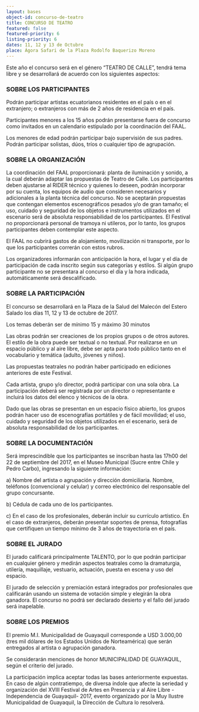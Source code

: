 ```yaml
---
layout: bases
object-id: concurso-de-teatro
title: CONCURSO DE TEATRO
featured: false
featured-priority: 6
listing-priority: 6
dates: 11, 12 y 13 de Octubre
place: Ágora Safari de la Plaza Rodolfo Baquerizo Moreno
---
```

Este año el concurso será en el género “TEATRO DE CALLE”, tendrá tema libre y se desarrollará de acuerdo con los siguientes aspectos:  

### SOBRE LOS PARTICIPANTES  

Podrán participar artistas ecuatorianos residentes en el país o en el extranjero; o extranjeros con más de 2 años de residencia en el país.  

Participantes menores a los 15 años podrán presentarse fuera de concurso como invitados en un calendario estipulado por la coordinación del FAAL.  

Los menores de edad podrán participar bajo supervisión de sus padres.
Podrán participar solistas, dúos, tríos o cualquier tipo de agrupación.  

### SOBRE LA ORGANIZACIÓN  

La coordinación del FAAL proporcionará: planta de iluminación y sonido, a la cual deberán adaptar las propuestas de Teatro de Calle. Los participantes deben ajustarse al RIDER técnico y quienes lo deseen, podrán incorporar por su cuenta, los equipos de audio que consideren necesarios y adicionales a la planta técnica del concurso. No se aceptarán propuestas que contengan elementos escenográficos pesados y/o de gran tamaño; el uso, cuidado y seguridad de los objetos e instrumentos utilizados en el escenario será de absoluta responsabilidad de los participantes. El Festival no proporcionará personal de tramoya ni utileros, por lo tanto, los grupos participantes deben contemplar este aspecto.  

El FAAL no cubrirá gastos de alojamiento, movilización ni transporte, por lo que los participantes correrán con estos rubros.  

Los organizadores informarán con anticipación la hora, el lugar y el día de participación de cada inscrito según sus categorías y estilos. Si algún grupo participante no se presentara al concurso el día y la hora indicada, automáticamente será descalificado.  

### SOBRE LA PARTICIPACIÓN 

El concurso  se desarrollará en la Plaza de la Salud del Malecón del Estero Salado los días 11, 12 y 13 de octubre de 2017.  

Los temas deberán ser de mínimo 15 y máximo 30 minutos  

Las obras podrán ser creaciones de los propios grupos o de otros autores. El estilo de la obra puede ser textual o no textual. Por realizarse en un espacio público y al aire libre, debe ser apta para todo público tanto en el vocabulario y temática (adulto, jóvenes y niños).  

Las propuestas teatrales no podrán haber participado en ediciones anteriores de este Festival.  

Cada artista, grupo y/o director, podrá participar con una sola obra. La participación deberá ser registrada por un director o representante e incluirá los datos del elenco y técnicos de la obra.  

Dado que las obras se presentan en un espacio físico abierto, los grupos podrán hacer uso de escenografías portátiles y de fácil movilidad; el uso, cuidado y seguridad de los objetos utilizados en el escenario, será de absoluta responsabilidad de los participantes.

### SOBRE LA DOCUMENTACIÓN  

Será imprescindible que los participantes se inscriban hasta las 17h00 del 22 de septiembre del 2017, en el Museo Municipal (Sucre entre Chile y Pedro Carbo), ingresando la siguiente información:  

a) Nombre del artista o agrupación y dirección domiciliaria. Nombre, teléfonos (convencional y celular) y correo electrónico del responsable del grupo concursante.  

b) Cédula de cada uno de los participantes.  

c) En el caso de los profesionales, deberán incluir su currículo artístico. En el caso de extranjeros, deberán presentar soportes de prensa, fotografías que certifiquen un tiempo mínimo de 3 años de trayectoria en el país.
 
### SOBRE EL JURADO  

El jurado calificará principalmente TALENTO, por lo que podrán participar en cualquier género y medirán aspectos teatrales como la dramaturgia, utilería, maquillaje, vestuario, actuación, puesta en escena y uso del espacio.  

El jurado de selección y premiación estará integrados por profesionales que calificarán usando un sistema de votación simple y elegirán la obra ganadora.  El concurso no podrá ser declarado desierto y el fallo del jurado será inapelable.

### SOBRE LOS PREMIOS

El premio M.I. Municipalidad de Guayaquil corresponde a USD 3.000,00 (tres mil dólares de los Estados Unidos de Norteamérica) que serán entregados al artista o agrupación ganadora.  

Se considerarán menciones de honor MUNICIPALIDAD DE GUAYAQUIL, según el criterio del jurado.  

La participación implica aceptar todas las bases anteriormente expuestas. En caso de algún contratiempo, de diversa índole que afecte la seriedad y organización del XVIII Festival de Artes en Presencia y al Aire Libre -Independencia de Guayaquil- 2017, evento organizado por la Muy Ilustre Municipalidad de Guayaquil, la Dirección de Cultura lo resolverá.
 
